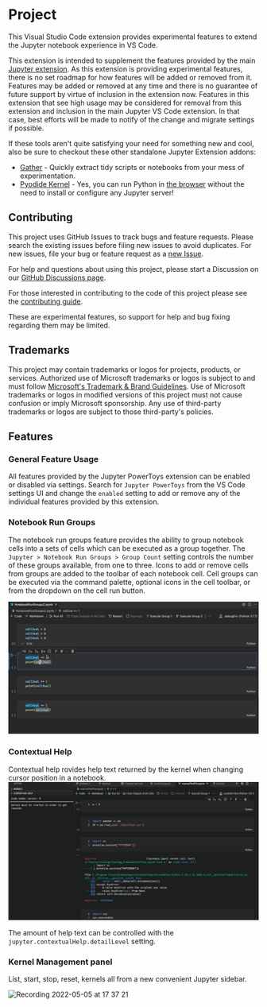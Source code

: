 # Project

This Visual Studio Code extension provides experimental features to extend the Jupyter notebook experience in VS Code.

This extension is intended to supplement the features provided by the main [Jupyter extension](https://marketplace.visualstudio.com/items?itemName=ms-toolsai.jupyter). As this extension is providing experimental features, there is no set roadmap for how features will be added or removed from it. Features may be added or removed at any time and there is no guarantee of future support by virtue of inclusion in the extension now. Features in this extension that see high usage may be considered for removal from this extension and inclusion in the main Jupyter VS Code extension. In that case, best efforts will be made to notify of the change and migrate settings if possible.

If these tools aren't quite satisfying your need for something new and cool, also be sure to checkout these other standalone Jupyter Extension addons:
* [Gather](https://marketplace.visualstudio.com/items?itemName=ms-python.gather) - Quickly extract tidy scripts or notebooks from your mess of experimentation.
* [Pyodide Kernel](https://marketplace.visualstudio.com/items?itemName=joyceerhl.vscode-pyodide) - Yes, you can run Python in [the browser](https://vscode.dev) without the need to install or configure any Jupyter server! 

## Contributing

This project uses GitHub Issues to track bugs and feature requests. Please search the existing
issues before filing new issues to avoid duplicates. For new issues, file your bug or
feature request as a [new Issue](https://github.com/microsoft/vscode-jupyter-powertoys/issues).

For help and questions about using this project, please start a Discussion on our [GitHub Discussions page](https://github.com/microsoft/vscode-jupyter-powertoys/discussions).

For those interested in contributing to the code of this project please see the [contributing guide](https://github.com/microsoft/vscode-jupyter-powertoys/blob/main/CONTRIBUTING.md).

These are experimental features, so support for help and bug fixing regarding them may be limited.

## Trademarks

This project may contain trademarks or logos for projects, products, or services. Authorized use of Microsoft
trademarks or logos is subject to and must follow
[Microsoft's Trademark & Brand Guidelines](https://www.microsoft.com/en-us/legal/intellectualproperty/trademarks/usage/general).
Use of Microsoft trademarks or logos in modified versions of this project must not cause confusion or imply Microsoft sponsorship.
Any use of third-party trademarks or logos are subject to those third-party's policies.

## Features

### General Feature Usage

All features provided by the Jupyter PowerToys extension can be enabled or disabled via settings. Search for
`Jupyter PowerToys` from the VS Code settings UI and change the `enabled` setting to add or remove any of the
individual features provided by this extension.

### Notebook Run Groups

The notebook run groups feature provides the ability to group notebook cells into a sets of cells which can be
executed as a group together. The `Jupyter > Notebook Run Groups > Group Count` setting controls the number of these groups available, from one to three. Icons to add or remove cells from groups are added to the toolbar of each notebook cell. Cell groups can be executed via the command palette, optional icons in the cell toolbar, or from the dropdown on the cell run button.

<img src=https://raw.githubusercontent.com/microsoft/vscode-jupyter-powertoys/main/images/README/NotebookRunGroups.gif?>

### Contextual Help

Contextual help rovides help text returned by the kernel when changing cursor position in a notebook.
<img src=https://raw.githubusercontent.com/microsoft/vscode-jupyter-powertoys/main/images/README/contextualHelp.gif?>

The amount of help text can be controlled with the `jupyter.contextualHelp.detailLevel` setting.

### Kernel Management panel

List, start, stop, reset, kernels all from a new convenient Jupyter sidebar.

![Recording 2022-05-05 at 17 37 21](https://user-images.githubusercontent.com/11685408/167048370-6f71bb21-555f-412a-b2c8-ca0270232fd1.gif)

